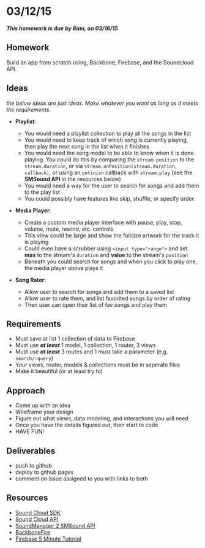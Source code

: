 # 03/12/15

___This homework is due by 8am, on 03/16/15___


## Homework

Build an app from scratch using, Backbone, Firebase, and the Soundcloud API.


## Ideas

_the below ideas are just ideas. Make whatever you want as long as it meets the requirements._

* __Playlist__:

  - You would need a playlist collection to play all the songs in the list
  - You would need to keep track of which song is currently playing, then play the next song in the list when it finishes
  - You would need the song model to be able to know when it is done playing. You could do this by comparing the `stream.position` to the `stream.duration`, or via `stream.onPosition(stream.duration, callback)`, or using an `onfinish` callback with `stream.play` (see the __SMSound API__ in the resources below)
  - You would need a way for the user to search for songs and add them to the play list
  - You could possibly have features like skip, shuffle, or specify order.

* __Media Player__:

  - Create a custom media player interface with pause, play, stop, volume, mute, rewind, etc. controls
  - This view could be large and show the fullsize artwork for the track it is playing
  - Could even have a scrubber using `<input type="range">` and set __max__ to the stream's `duration` and __value__ to the stream's `position`
  - Beneath you could search for songs and when you click to play one, the media player above plays it

* __Song Rater__:

  - Allow user to search for songs and add them to a saved list
  - Allow user to rate them, and list favorited songs by order of rating
  - Then user can open their list of fav songs and play them


## Requirements

* Must save at list 1 collection of data to Firebase
* Must use ___at least___ 1 model, 1 collection, 1 router, 3 views
* Must use ___at least___ 3 routes and 1 must take a parameter (e.g. `search/:query`)
* Your views, router, models & collections must be in seperate files
* Make it beautiful (or at least try to)


## Approach

* Come up with an idea
* Wireframe your design
* Figure out what views, data modeling, and interactions you will need
* Once you have the details figured out, then start to code
* HAVE FUN!


## Deliverables

* push to github
* deploy to github pages
* comment on issue assigned to you with links to both


## Resources

* [Sound Cloud SDK](https://developers.soundcloud.com/docs/api/sdks)
* [Sound Cloud API](https://developers.soundcloud.com/docs/api/guide)
* [SoundManager 2 SMSound API](http://www.schillmania.com/projects/soundmanager2/doc/#smsoundmethods)
* [BackboneFire](https://www.firebase.com/blog/2013-01-29-backfire-firebase-bindings-for-backbonejs.html)
* [Firebase 5 Minute Tutorial](https://www.firebase.com/tutorial/#gettingstarted)


